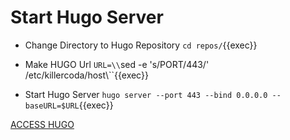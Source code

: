 # Start Hugo Server
* Change Directory to Hugo Repository
`cd repos/`{{exec}}

* Make HUGO Url
`URL=\\`sed -e 's/PORT/443/' /etc/killercoda/host\\``{{exec}}

* Start Hugo Server
`hugo server --port 443 --bind 0.0.0.0 --baseURL=$URL`{{exec}}

[ACCESS HUGO]({{TRAFFIC_HOST1_443}})
